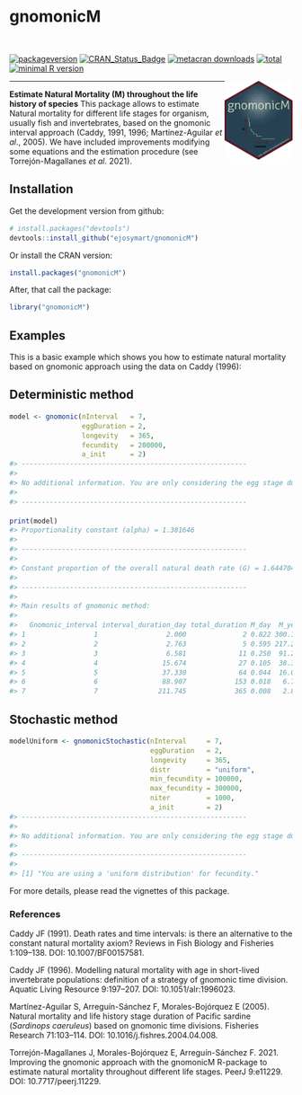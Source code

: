 # gnomonicM

<br>

<!-- badges: start -->

[![packageversion](https://img.shields.io/badge/Package%20version-1.0.1-blue.svg?style=flat-square)](commits/master)
[![CRAN\_Status\_Badge](https://www.r-pkg.org/badges/version/gnomonicM)](https://cran.r-project.org/package=gnomonicM)
[![metacran
downloads](https://cranlogs.r-pkg.org/badges/gnomonicM)](https://cran.rstudio.com/web/packages/gnomonicM/index.html)
[![total](http://cranlogs.r-pkg.org/badges/grand-total/gnomonicM)](https://www.rpackages.io/package/gnomonicM)
[![minimal R
version](https://img.shields.io/badge/R%3E%3D-3.6-6666ff.svg)](https://cran.r-project.org/)

<!-- badges: end -->

<img src='man/figures/gnomonicM_logo.png' align="right" height="140" /></a>

<hr>

**Estimate Natural Mortality (M) throughout the life history of
species** This package allows to estimate Natural mortality for
different life stages for organism, usually fish and invertebrates,
based on the gnomonic interval approach (Caddy, 1991, 1996;
Martínez-Aguilar *et al*., 2005). We have included improvements
modifying some equations and the estimation procedure (see
Torrejón-Magallanes *et al*. 2021).

## Installation

Get the development version from github:

``` r
# install.packages("devtools")
devtools::install_github("ejosymart/gnomonicM")
```

Or install the CRAN version:

``` r
install.packages("gnomonicM")
```

After, that call the package:

``` r
library("gnomonicM")
```

## Examples

This is a basic example which shows you how to estimate natural
mortality based on gnomonic approach using the data on Caddy (1996):

## Deterministic method

``` r
model <- gnomonic(nInterval   = 7, 
                  eggDuration = 2, 
                  longevity   = 365, 
                  fecundity   = 200000, 
                  a_init      = 2)
#> -------------------------------------------------------- 
#> 
#> No additional information. You are only considering the egg stage duration = 2 
#> 
#> --------------------------------------------------------

print(model)
#> Proportionality constant (alpha) = 1.381646 
#> 
#> -------------------------------------------------------- 
#> 
#> Constant proportion of the overall natural death rate (G) = 1.644704 
#> 
#> -------------------------------------------------------- 
#> 
#> Main results of gnomonic method: 
#> 
#>   Gnomonic_interval interval_duration_day total_duration M_day  M_year No_Surv
#> 1                 1                 2.000              2 0.822 300.158   38614
#> 2                 2                 2.763              5 0.595 217.247    7455
#> 3                 3                 6.581             11 0.250  91.217    1439
#> 4                 4                15.674             27 0.105  38.300     278
#> 5                 5                37.330             64 0.044  16.081      54
#> 6                 6                88.907            153 0.018   6.752      10
#> 7                 7               211.745            365 0.008   2.835       2
```

## Stochastic method

``` r
modelUniform <- gnomonicStochastic(nInterval     = 7, 
                                   eggDuration   = 2,
                                   longevity     = 365,
                                   distr         = "uniform", 
                                   min_fecundity = 100000, 
                                   max_fecundity = 300000, 
                                   niter         = 1000, 
                                   a_init        = 2)
#> -------------------------------------------------------- 
#> 
#> No additional information. You are only considering the egg stage duration = 2 
#> 
#> -------------------------------------------------------- 
#> 
#> [1] "You are using a 'uniform distribution' for fecundity."
```

For more details, please read the vignettes of this package.

### References

Caddy JF (1991). Death rates and time intervals: is there an alternative
to the constant natural mortality axiom? Reviews in Fish Biology and
Fisheries 1:109–138. DOI: 10.1007/BF00157581.

Caddy JF (1996). Modelling natural mortality with age in short-lived
invertebrate populations: definition of a strategy of gnomonic time
division. Aquatic Living Resource 9:197–207. DOI: 10.1051/alr:1996023.

Martínez-Aguilar S, Arreguín-Sánchez F, Morales-Bojórquez E (2005).
Natural mortality and life history stage duration of Pacific sardine
(*Sardinops caeruleus*) based on gnomonic time divisions. Fisheries
Research 71:103–114. DOI: 10.1016/j.fishres.2004.04.008.

Torrejón-Magallanes J, Morales-Bojórquez E, Arreguín-Sánchez F. 2021.
Improving the gnomonic approach with the gnomonicM R-package to estimate
natural mortality throughout different life stages. PeerJ 9:e11229. DOI:
10.7717/peerj.11229.
